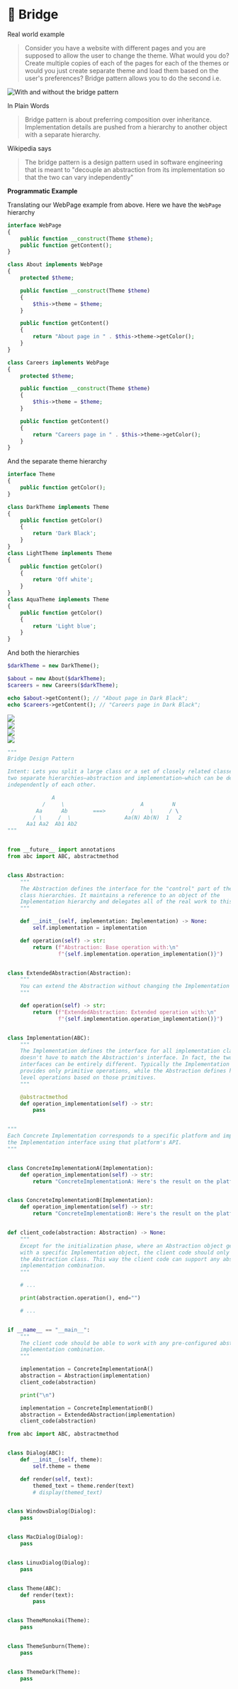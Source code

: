 # 🚡 Bridge

Real world example

> Consider you have a website with different pages and you are supposed to allow the user to change the theme. What would you do? Create multiple copies of each of the pages for each of the themes or would you just create separate theme and load them based on the user's preferences? Bridge pattern allows you to do the second i.e.

![With and without the bridge pattern](assets/bridge1.png)

In Plain Words

> Bridge pattern is about preferring composition over inheritance. Implementation details are pushed from a hierarchy to another object with a separate hierarchy.

Wikipedia says

> The bridge pattern is a design pattern used in software engineering that is meant to "decouple an abstraction from its implementation so that the two can vary independently"

**Programmatic Example**

Translating our WebPage example from above. Here we have the `WebPage` hierarchy

```php
interface WebPage
{
    public function __construct(Theme $theme);
    public function getContent();
}

class About implements WebPage
{
    protected $theme;

    public function __construct(Theme $theme)
    {
        $this->theme = $theme;
    }

    public function getContent()
    {
        return "About page in " . $this->theme->getColor();
    }
}

class Careers implements WebPage
{
    protected $theme;

    public function __construct(Theme $theme)
    {
        $this->theme = $theme;
    }

    public function getContent()
    {
        return "Careers page in " . $this->theme->getColor();
    }
}
```

And the separate theme hierarchy

```php
interface Theme
{
    public function getColor();
}

class DarkTheme implements Theme
{
    public function getColor()
    {
        return 'Dark Black';
    }
}
class LightTheme implements Theme
{
    public function getColor()
    {
        return 'Off white';
    }
}
class AquaTheme implements Theme
{
    public function getColor()
    {
        return 'Light blue';
    }
}
```

And both the hierarchies

```php
$darkTheme = new DarkTheme();

$about = new About($darkTheme);
$careers = new Careers($darkTheme);

echo $about->getContent(); // "About page in Dark Black";
echo $careers->getContent(); // "Careers page in Dark Black";
```

![](assets/bridge2.png)<br>
![](assets/bridge3.png)<br>
![](assets/bridge4.png)<br>
![](assets/bridge5.png)

```python
"""
Bridge Design Pattern

Intent: Lets you split a large class or a set of closely related classes into
two separate hierarchies—abstraction and implementation—which can be developed
independently of each other.

              A
           /     \                        A         N
         Aa      Ab        ===>        /     \     / \
        / \     /  \                 Aa(N) Ab(N)  1   2
      Aa1 Aa2  Ab1 Ab2
"""


from __future__ import annotations
from abc import ABC, abstractmethod


class Abstraction:
    """
    The Abstraction defines the interface for the "control" part of the two
    class hierarchies. It maintains a reference to an object of the
    Implementation hierarchy and delegates all of the real work to this object.
    """

    def __init__(self, implementation: Implementation) -> None:
        self.implementation = implementation

    def operation(self) -> str:
        return (f"Abstraction: Base operation with:\n"
                f"{self.implementation.operation_implementation()}")


class ExtendedAbstraction(Abstraction):
    """
    You can extend the Abstraction without changing the Implementation classes.
    """

    def operation(self) -> str:
        return (f"ExtendedAbstraction: Extended operation with:\n"
                f"{self.implementation.operation_implementation()}")


class Implementation(ABC):
    """
    The Implementation defines the interface for all implementation classes. It
    doesn't have to match the Abstraction's interface. In fact, the two
    interfaces can be entirely different. Typically the Implementation interface
    provides only primitive operations, while the Abstraction defines higher-
    level operations based on those primitives.
    """

    @abstractmethod
    def operation_implementation(self) -> str:
        pass


"""
Each Concrete Implementation corresponds to a specific platform and implements
the Implementation interface using that platform's API.
"""


class ConcreteImplementationA(Implementation):
    def operation_implementation(self) -> str:
        return "ConcreteImplementationA: Here's the result on the platform A."


class ConcreteImplementationB(Implementation):
    def operation_implementation(self) -> str:
        return "ConcreteImplementationB: Here's the result on the platform B."


def client_code(abstraction: Abstraction) -> None:
    """
    Except for the initialization phase, where an Abstraction object gets linked
    with a specific Implementation object, the client code should only depend on
    the Abstraction class. This way the client code can support any abstraction-
    implementation combination.
    """

    # ...

    print(abstraction.operation(), end="")

    # ...


if __name__ == "__main__":
    """
    The client code should be able to work with any pre-configured abstraction-
    implementation combination.
    """

    implementation = ConcreteImplementationA()
    abstraction = Abstraction(implementation)
    client_code(abstraction)

    print("\n")

    implementation = ConcreteImplementationB()
    abstraction = ExtendedAbstraction(implementation)
    client_code(abstraction)
```

```python
from abc import ABC, abstractmethod


class Dialog(ABC):
    def __init__(self, theme):
        self.theme = theme

    def render(self, text):
        themed_text = theme.render(text)
        # display(themed_text)


class WindowsDialog(Dialog):
    pass


class MacDialog(Dialog):
    pass


class LinuxDialog(Dialog):
    pass


class Theme(ABC):
    def render(text):
        pass


class ThemeMonokai(Theme):
    pass


class ThemeSunburn(Theme):
    pass


class ThemeDark(Theme):
    pass
```
